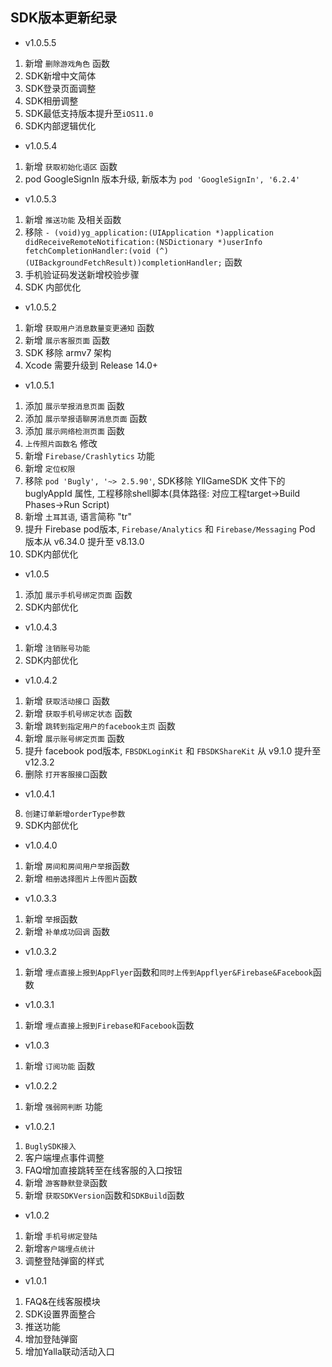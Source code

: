 
## SDK版本更新纪录 

- v1.0.5.5
1. 新增 `删除游戏角色` 函数
2. SDK新增中文简体
3. SDK登录页面调整
4. SDK相册调整
5. SDK最低支持版本提升至`iOS11.0`
6. SDK内部逻辑优化


- v1.0.5.4 
1. 新增 `获取初始化语区` 函数
2. pod GoogleSignIn 版本升级, 新版本为 `pod 'GoogleSignIn', '6.2.4'`


- v1.0.5.3 
1. 新增 `推送功能` 及相关函数
2. 移除 `- (void)yg_application:(UIApplication *)application didReceiveRemoteNotification:(NSDictionary *)userInfo fetchCompletionHandler:(void (^)(UIBackgroundFetchResult))completionHandler;` 函数
3. 手机验证码发送新增校验步骤
4. SDK 内部优化

- v1.0.5.2
1. 新增 `获取用户消息数量变更通知` 函数
2. 新增 `展示客服页面` 函数
3. SDK 移除 armv7 架构
4. Xcode 需要升级到 Release 14.0+

- v1.0.5.1
1. 添加 `展示举报消息页面` 函数
2. 添加 `展示举报语聊房消息页面` 函数
3. 添加 `展示网络检测页面` 函数
4. `上传照片函数名` 修改
5. 新增 `Firebase/Crashlytics` 功能 
6. 新增 `定位权限` 
7. 移除 `pod 'Bugly', '~> 2.5.90'`, SDK移除 YllGameSDK 文件下的 buglyAppId 属性, 工程移除shell脚本(具体路径: 对应工程target->Build Phases->Run Script)
8. 新增 `土耳其语`, 语言简称 "tr"
9. 提升 Firebase pod版本, `Firebase/Analytics` 和 `Firebase/Messaging` Pod 版本从 v6.34.0 提升至 v8.13.0
10. SDK内部优化

- v1.0.5
1. 添加 `展示手机号绑定页面` 函数
2. SDK内部优化

- v1.0.4.3
1. 新增 `注销账号功能`
2. SDK内部优化

- v1.0.4.2
1. 新增 `获取活动接口` 函数 
2. 新增 `获取手机号绑定状态` 函数 
3. 新增 `跳转到指定用户的facebook主页` 函数 
4. 新增 `展示账号绑定页面` 函数 
5. 提升 facebook pod版本, `FBSDKLoginKit` 和 `FBSDKShareKit` 从 v9.1.0 提升至 v12.3.2
6. 删除 `打开客服接口`函数

- v1.0.4.1
8. `创建订单新增orderType参数`
9. SDK内部优化

- v1.0.4.0 
1. 新增 `房间和房间用户举报`函数 
2. 新增 `相册选择图片上传图片`函数 

- v1.0.3.3  
1. 新增 `举报`函数 
2. 新增 `补单成功回调` 函数

- v1.0.3.2  
1. 新增 `埋点直接上报到AppFlyer`函数和`同时上传到Appflyer&Firebase&Facebook`函数 

- v1.0.3.1  
1. 新增 `埋点直接上报到Firebase和Facebook`函数 

- v1.0.3
1. 新增 `订阅功能` 函数

- v1.0.2.2  
1. 新增 `强弱网判断` 功能

- v1.0.2.1  
1. `BuglySDK接入` 
2. 客户端埋点事件调整 
3. FAQ增加直接跳转至在线客服的入口按钮
4. 新增 `游客静默登录`函数 
5. 新增 `获取SDKVersion`函数和`SDKBuild`函数 
          
- v1.0.2 
1. 新增 `手机号绑定登陆`
2. 新增`客户端埋点统计`
3. 调整登陆弹窗的样式
  
- v1.0.1 
1. FAQ&在线客服模块
2. SDK设置界面整合
3. 推送功能
4. 增加登陆弹窗
5. 增加Yalla联动活动入口
